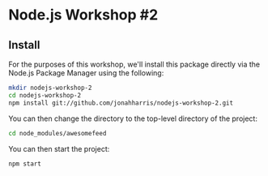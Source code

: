 Node.js Workshop #2
===================

## Install

For the purposes of this workshop, we'll install this package directly via the Node.js Package Manager using the following:

```bash
mkdir nodejs-workshop-2
cd nodejs-workshop-2
npm install git://github.com/jonahharris/nodejs-workshop-2.git
```

You can then change the directory to the top-level directory of the project:

```bash
cd node_modules/awesomefeed
```

You can then start the project:

```bash
npm start
```

